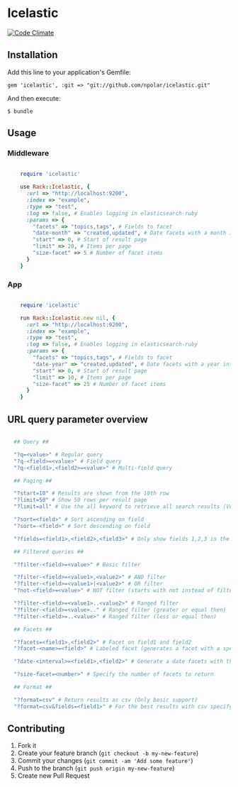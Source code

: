 # Icelastic

[![Code Climate](https://codeclimate.com/github/npolar/icelastic.png)](https://codeclimate.com/github/npolar/icelastic)

## Installation

Add this line to your application's Gemfile:

    gem 'icelastic', :git => "git://github.com/npolar/icelastic.git"

And then execute:

    $ bundle

## Usage

### Middleware

```ruby

    require 'icelastic'

    use Rack::Icelastic, {
      :url => "http://localhost:9200",
      :index => "example",
      :type => "test",
      :log => false, # Enables logging in elasticsearch-ruby
      :params => {
        "facets" => "topics,tags", # Fields to facet
        "date-month" => "created,updated", # Date facets with a month interval
        "start" => 0, # Start of result page
        "limit" => 20, # Items per page
        "size-facet" => 5 # Number of facet items
      }
    }

```

### App

```ruby

    require 'icelastic'

    run Rack::Icelastic.new nil, {
      :url => "http://localhost:9200",
      :index => "example",
      :type => "test",
      :log => false, # Enables logging in elasticsearch-ruby
      :params => {
        "facets" => "topics,tags", # Fields to facet
        "date-year" => "created,updated", # Date facets with a year interval
        "start" => 0, # Start of result page
        "limit" => 10, # Items per page
        "size-facet" => 25 # Number of facet items
      }
    }

```

## URL query parameter overview

```ruby

  ## Query ##

  "?q=<value>" # Regular query
  "?q-<field>=<value>" # Field query
  "?q-<field1>,<field2>=<value>" # Multi-field query

  ## Paging ##

  "?start=10" # Results are shown from the 10th row
  "?limit=50" # Show 50 rows per result page
  "?limit=all" # Use the all keyword to retrieve all search results (Very heavy and slow on large collections. Use with care!!!)

  "?sort=<field>" # Sort ascending on field
  "?sort=-<field>" # Sort descending on field

  "?fields=<field1>,<field2>,<field3>" # Only show fields 1,2,3 in the response rows

  ## Filtered queries ##

  "?filter-<field>=<value>" # Basic filter

  "?filter-<field>=<value1>,<value2>" # AND filter
  "?filter-<field>=<value1>|<value2>" # OR filter
  "?not-<field>=<value>" # NOT filter (starts with not instead of filter)

  "?filter-<field>=<value1>..<value2>" # Ranged filter
  "?filter-<field>=<value>.." # Ranged filter (greater or equal then)
  "?filter-<field>=..<value>" # Ranged filter (less or equal then)

  ## Facets ##

  "?facets=<field1>,<field2>" # Facet on field1 and field2
  "?facet-<name>=<field>" # Labeled facet (generates a facet with a specific name)

  "?date-<interval>=<field1>,<field2>" # Generate a date facets with the specified interval (year|month|day)

  "?size-facet=<number>" # Specify the number of facets to return

  ## Format ##

  "?format=csv" # Return results as csv (Only basic support)
  "?format=csv&fields=<field1>" # For the best results with csv specify the fields you want in the results

```

## Contributing

1. Fork it
2. Create your feature branch (`git checkout -b my-new-feature`)
3. Commit your changes (`git commit -am 'Add some feature'`)
4. Push to the branch (`git push origin my-new-feature`)
5. Create new Pull Request
